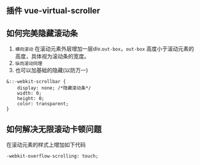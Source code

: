 ## 插件 vue-virtual-scroller

## 如何完美隐藏滚动条
1. `横向滚动`
在滚动元素外层增加一层div.`out-box`，`out-box` 高度小于滚动元素的高度，具体视为滚动条的宽度。
2. `纵向滚动同理`
3. 也可以加基础的隐藏(以防万一)

```
&::-webkit-scrollbar {
    display: none; /*隐藏滚动条*/
    width: 0;
    height: 0;
    color: transparent;
}
```

## 如何解决无限滚动卡顿问题

在滚动元素的样式上增加如下代码

```
-webkit-overflow-scrolling: touch;
```